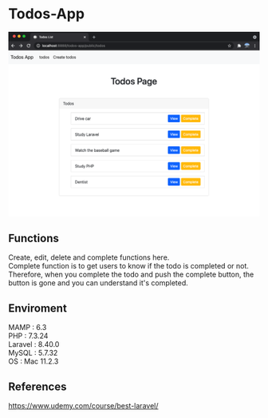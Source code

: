 # Todos-App
![Todos-App](Todos-App.png)

## Functions
Create, edit, delete and complete functions here.<br>
Complete function is to get users to know if the todo is completed or not.
Therefore, when you complete the todo and push the complete button,
the button is gone and you can understand it's completed.

## Enviroment
MAMP : 6.3<br>
PHP : 7.3.24<br>
Laravel : 8.40.0<br>
MySQL : 5.7.32<br>
OS : Mac 11.2.3

## References
https://www.udemy.com/course/best-laravel/
